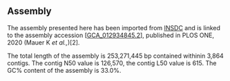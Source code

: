 **Assembly**
--------

The assembly presented here has been imported from [INSDC](http://www.insdc.org) and is linked to the assembly accession [[GCA\_012934845.2](http:\/\/www.ebi.ac.uk\/ena\/data\/view\/GCA_012934845.2)], published in PLOS ONE, 2020 (Mauer K *et al.,*)[2].

The total length of the assembly is 253,271,445 bp contained withinin 3,864 contigs.
The contig N50 value is 126,570, the contig L50 value is 615.
The GC% content of the assembly is 33.0%.